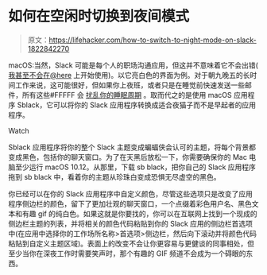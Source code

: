 # 如何在空闲时切换到夜间模式

> 原文：<https://lifehacker.com/how-to-switch-to-night-mode-on-slack-1822842270>

macOS:当然，Slack 可能是每个人的职场沟通应用，但这并不意味着它不会出错( [我甚至不会在@here](https://lifehacker.com/how-to-navigate-office-etiquette-on-slack-1818966577) 上开始使用)。以它亮白色的界面为例。对于朝九晚五的长时间工作来说，这可能很好，但如果你上夜班，或者只是在睡觉前快速发送一些邮件，所有这些#FFFFF 会 [扰乱你的睡眠周期](https://lifehacker.com/everything-you-need-to-know-about-how-light-affects-you-1782365372) 。取而代之的是使用 macOS 应用程序 Sblack，它可以将你的 Slack 应用程序转换成适合夜猫子而不是早起者的应用程序。

Watch

Sblack 应用程序将你的整个 Slack 主题变成蝙蝠侠会认可的主题，将每个背景都变成黑色，包括你的聊天窗口。为了在天黑后放松一下，你需要确保你的 Mac 电脑至少运行 macOS 10.12。从那里，下载 sb black，把你自己的 Slack 应用程序拖到 sb black 中，看着你的主题从珍珠白变成恐惧无尽虚空的黑色。

你已经可以在你的 Slack 应用程序中自定义颜色，尽管这些选项只是改变了应用程序侧边栏的颜色，留下了更加壮观的聊天窗口，一个点缀着彩色用户名、黑色文本和有趣 gif 的纯白色。如果这就是你要找的，你可以在互联网上找到一个现成的侧边栏主题的列表，并将相关的颜色代码粘贴到你的 Slack 应用的侧边栏首选项中(在应用中选择你的工作场所名称>首选项>侧边栏，然后向下滚动并将颜色代码粘贴到自定义主题区域)。表面上的改变不会让你更容易与更健谈的同事相处，但至少当你在深夜工作时需要笑声时，那个有趣的 GIF 频道不会成为一个碍眼的东西。